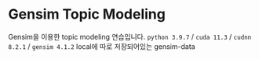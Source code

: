 # Gensim Topic Modeling
Gensim을 이용한 topic modeling 연습입니다.
`python 3.9.7` / `cuda 11.3` / `cudnn 8.2.1` / `gensim 4.1.2`
local에 따로 저장되어있는 gensim-data
